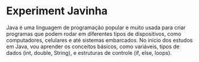 # Experiment Javinha
Java é uma linguagem de programação popular e muito usada para criar programas que podem rodar em diferentes tipos de dispositivos, como computadores, celulares e até sistemas embarcados. No início dos estudos em Java, vou aprender os conceitos básicos, como variáveis, tipos de dados (int, double, String), e estruturas de controle (if, else, loops).

